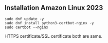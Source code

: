 ## Installation Amazon Linux 2023
```
sudo dnf update -y
sudo dnf install python3-certbot-nginx -y
sudo certbot --nginx
```

HTTPS certificate/SSL certificate both are same.

